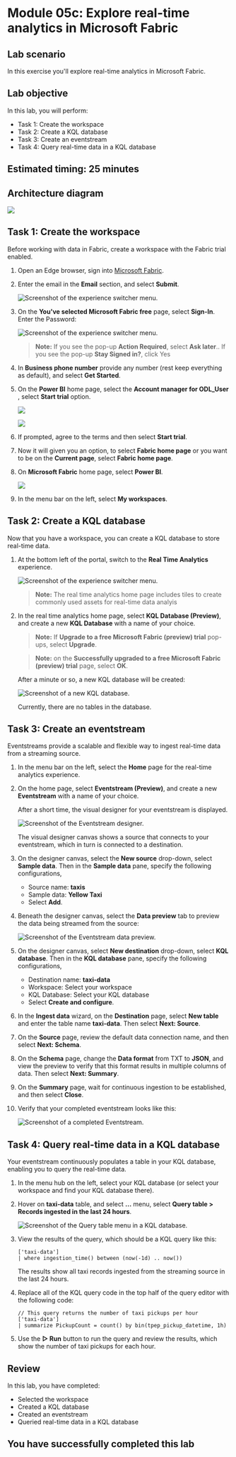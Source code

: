# Module 05c: Explore real-time analytics in Microsoft Fabric

## Lab scenario
In this exercise you'll explore real-time analytics in Microsoft Fabric.

## Lab objective

In this lab, you will perform:

+ Task 1: Create the workspace
+ Task 2: Create a KQL database
+ Task 3: Create an eventstream
+ Task 4: Query real-time data in a KQL database

## Estimated timing: 25 minutes

## Architecture diagram

![](images/5c.png)

## Task 1: Create the workspace

Before working with data in Fabric, create a workspace with the Fabric trial enabled.

1. Open an Edge browser, sign into [Microsoft Fabric](https://app.fabric.microsoft.com).

1. Enter the email <inject key="AzureAdUserEmail"></inject> in the **Email** section, and select **Submit**.

    ![Screenshot of the experience switcher menu.](./images/DP-900-email.png)

1. On the **You've selected Microsoft Fabric free** page, select **Sign-In**. Enter the Password: <inject key="AzureAdUserPassword"></inject>

   ![Screenshot of the experience switcher menu.](./images/DP-900-signin.png)
   
    >**Note:** If you see the pop-up **Action Required**, select **Ask later**..
   > If you see the pop-up **Stay Signed in?**, click Yes

1.  In **Business phone number** provide any number (rest keep everything as default), and select **Get Started**.

1. On the **Power BI** home page, select the **Account manager for ODL_User <inject key="DeploymentID" enableCopy="false"/>**, select **Start trial** option.

   ![](images//DP-900-accountmanager.png)

   ![](images//DP-900-trial2.png)

1. If prompted, agree to the terms and then select **Start trial**.

1. Now it will given you an option, to select **Fabric home page** or you want to be on the **Current page**, select **Fabric home page**.

1. On  **Microsoft Fabric** home page, select **Power BI**.

   ![](images//msfabric.png)

1. In the menu bar on the left, select **My workspaces**.

## Task 2: Create a KQL database

Now that you have a workspace, you can create a KQL database to store real-time data.

1. At the bottom left of the portal, switch to the **Real Time Analytics** experience.

    ![Screenshot of the experience switcher menu.](./images/fabric-real-time.png)

    >**Note:** The real time analytics home page includes tiles to create commonly used assets for real-time data analyis

2. In the real time analytics home page, select **KQL Database (Preview)**, and create a new **KQL Database** with a name of your choice.

   >**Note:** If **Upgrade to a free Microsoft Fabric (preview) trial** pop-ups, select **Upgrade**.
   
   >**Note:**  on the **Successfully upgraded to a free Microsoft Fabric (preview) trial** page, select **OK**.

    After a minute or so, a new KQL database will be created:

    ![Screenshot of a new KQL database.](./images/kql-database.png)

    Currently, there are no tables in the database.

## Task 3: Create an eventstream

Eventstreams provide a scalable and flexible way to ingest real-time data from a streaming source.

1. In the menu bar on the left, select the **Home** page for the real-time analytics experience.

1. On the home page, select **Eventstream (Preview)**, and create a new **Eventstream** with a name of your choice.

    After a short time, the visual designer for your eventstream is displayed.

    ![Screenshot of the Eventstream designer.](./images/eventstream-designer.png)

    The visual designer canvas shows a source that connects to your eventstream, which in turn is connected to a destination.

1. On the designer canvas, select the **New source** drop-down, select **Sample data**. Then in the **Sample data** pane, specify the following configurations,

   - Source name: **taxis** 
   - Sample data: **Yellow Taxi**
   - Select **Add**.

1. Beneath the designer canvas, select the **Data preview** tab to preview the data being streamed from the source:

    ![Screenshot of the Eventstream data preview.](./images/eventstream-preview.png)

1. On the designer canvas, select **New destination** drop-down, select **KQL database**. Then in the **KQL database** pane, specify the following configurations,
   
   - Destination name: **taxi-data**
   - Workspace: Select your workspace
   - KQL Database: Select your KQL database
   - Select **Create and configure**.

1. In the **Ingest data** wizard, on the **Destination** page, select **New table** and enter the table name **taxi-data**. Then select **Next: Source**.

1. On the **Source** page, review the default data connection name, and then select **Next: Schema**.

1. On the **Schema** page, change the **Data format** from TXT to **JSON**, and view the preview to verify that this format results in multiple columns of data. Then select **Next: Summary**.

1. On the **Summary** page, wait for continuous ingestion to be established, and then select **Close**.

1. Verify that your completed eventstream looks like this:

    ![Screenshot of a completed Eventstream.](./images/complete-eventstream.png)

## Task 4: Query real-time data in a KQL database

Your eventstream continuously populates a table in your KQL database, enabling you to query the real-time data.

1. In the menu hub on the left, select your KQL database (or select your workspace and find your KQL database there).
1. Hover on **taxi-data** table, and select **...** menu, select **Query table > Records ingested in the last 24 hours**.

    ![Screenshot of the Query table menu in a KQL database.](./images/kql-query.png)

1. View the results of the query, which should be a KQL query like this:

    ```kql
    ['taxi-data']
    | where ingestion_time() between (now(-1d) .. now())
    ```

    The results show all taxi records ingested from the streaming source in the last 24 hours.

1. Replace all of the KQL query code in the top half of the query editor with the following code:

    ```kql
    // This query returns the number of taxi pickups per hour
    ['taxi-data']
    | summarize PickupCount = count() by bin(tpep_pickup_datetime, 1h)
    ```

1. Use the **&#9655; Run** button to run the query and review the results, which show the number of taxi pickups for each hour.

## Review
In this lab, you have completed:
- Selected the workspace
- Created a KQL database
- Created an eventstream
- Queried real-time data in a KQL database
  
## You have successfully completed this lab
